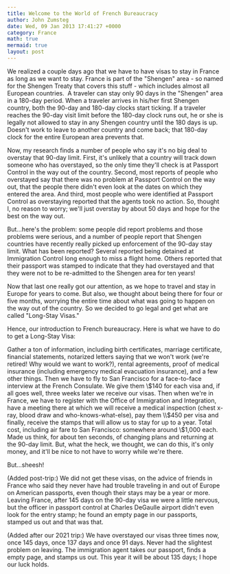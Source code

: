 ```yaml
---
title: Welcome to the World of French Bureaucracy
author: John Zumsteg
date: Wed, 09 Jan 2013 17:41:27 +0000
category: France
math: true
mermaid: true
layout: post
---
```

We realized a couple days ago that we have to have visas to stay in France as long as we want to stay. France is part of the "Shengen" area - so named for the Shengen Treaty that covers this stuff - which includes almost all European countries.  A traveler can stay only 90 days in the "Shengen" area in a 180-day period. When a traveler arrives in his/her first Shengen country, both the 90-day and 180-day clocks start ticking. If a traveler reaches the 90-day visit limit before the 180-day clock runs out, he or she is legally not allowed to stay in any Shengen country until the 180 days is up. Doesn't work to leave to another country and come back; that 180-day clock for the entire European area prevents that.

Now, my research finds a number of people who say it's no big deal to overstay that 90-day limit. First, it's unlikely that a country will track down someone who has overstayed, so the only time they'll check is at Passport Control in the way out of the country. Second, most reports of people who overstayed say that there was no problem at Passport Control on the way out, that the people there didn't even look at the dates on which they entered the area. And third, most people who were identified at Passport Control as overstaying reported that the agents took no action. So, thought I, no reason to worry; we'll just overstay by about 50 days and hope for the best on the way out.

But...here's the problem: some people did report problems and those problems were serious, and a number of people report that Shengen countries have recently really picked up enforcement of the 90-day stay limit. What has been reported? Several reported being detained at Immigration Control long enough to miss a flight home. Others reported that their passport was stamped to indicate that they had overstayed and that they were not to be re-admitted to the Shengen area for ten years!

Now that last one really got our attention, as we hope to travel and stay in Europe for years to come. But also, we thought about being there for four or five months, worrying the entire time about what was going to happen on the way out of the country. So we decided to go legal and get what are called "Long-Stay Visas."

Hence, our introduction to French bureaucracy. Here is what we have to do to get a Long-Stay Visa:

Gather a ton of information, including birth certificates, marriage certificate, financial statements, notarized letters saying that we won't work (we're retired! Why would we want to work?), rental agreements, proof of medical insurance (including emergency medical evacuation insurance), and a few other things. Then we have to fly to San Francisco for a face-to-face interview at the French Consulate. We give them \\$140 for each visa and, if all goes well, three weeks later we receive our visas. Then when we're in France, we have to register with the Office of Immigration and Integration, have a meeting there at which we will receive a medical inspection (chest x-ray, blood draw and who-knows-what-else), pay them \\$450 per visa and finally, receive the stamps that will allow us to stay for up to a year. Total cost, including air fare to San Francisco: somewhere around \\$1,000 each. Made us think, for about ten seconds, of changing plans and returning at the 90-day limit. But, what the heck, we thought, we can do this, it's only money, and it'll be nice to not have to worry while we're there.

But...sheesh!

(Added post-trip:) We did not get these visas, on the advice of friends in France who said they never have had trouble traveling in and out of Europe on American passports, even though their stays may be a year or more. Leaving France, after 145 days on the 90-day visa we were a little nervous, but the officer in passport control at Charles DeGaulle airport didn't even look for the entry stamp; he found an empty page in our passports, stamped us out and that was that.

(Added after our 2021 trip:) We have overstayed our visas three times now, once 145 days, once 137 days and once 91 days. Never had the slightest problem on leaving. The immigration agent takes our passport, finds a empty page, and stamps us out. This year it will be about 135 days; I hope our luck holds.

